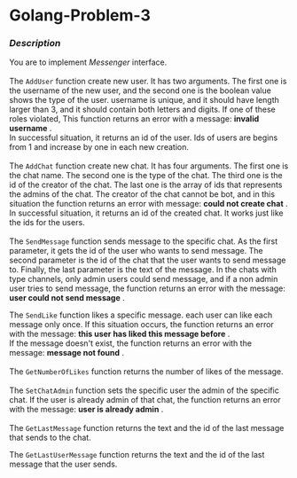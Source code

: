 # Golang-Problem-3

### *Description*

You are to implement *Messenger* interface.\
\
The `AddUser` function create new user. It has two
arguments. The first one is the username of the new user,
and the second one is the boolean value shows the type of
the user. username is unique, and it should have length larger than 3, and
it should contain both letters and digits. If one of these roles 
violated, This function returns an error with a message: **invalid username** .\
In successful situation, it returns an id of the user. Ids of users are
begins from 1 and increase by one in each new creation.
\
\
The `AddChat` function create new chat. It has four
arguments. The first one is the chat name. The second one is
the type of the chat. The third one is the id of the creator
of the chat. The last one is the array of ids that represents
the admins of the chat. The creator of the chat cannot be bot, and
in this situation the function returns an error with message: **could not create chat** .
\
In successful situation, it returns an id of the created chat. It works just like the ids
for the users. \
\
The `SendMessage` function sends message to the specific chat.
As the first parameter, it gets the id of the user who wants to send message.
The second parameter is the id of the chat that the user wants to send message to.
Finally, the last parameter is the text of the message.
In the chats with type channels, only admin users could send message, and
if a non admin user tries to send message, the function returns an error with
the message: **user could not send message** .

The `SendLike` function likes a specific message.
each user can like each message only once. If this situation 
occurs, the function returns an error with the message: **this user has liked this message before** .
\
If the message doesn't exist, the function returns an error with the message: **message not found** .
\
\
The `GetNumberOfLikes` function returns the number of likes
of the message.
\
\
The `SetChatAdmin` function sets the specific user the admin of
the specific chat. If the user is already admin of that chat,
the function returns an error with the message: **user is already admin** .\
\
The `GetLastMessage` function returns the text and the id of the last
message that sends to the chat.

The `GetLastUserMessage` function returns the text and the id of the last
message that the user sends.